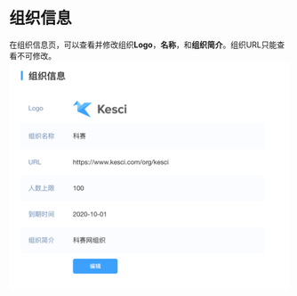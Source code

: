 # 组织信息

在组织信息页，可以查看并修改组织**Logo**，**名称**，和**组织简介**。组织URL只能查看不可修改。
![image description](/image/组织信息.png)

